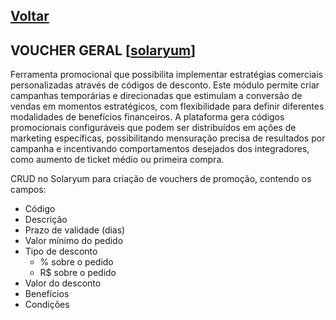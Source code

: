 [Voltar](./00_INDEX.md)
---

## VOUCHER GERAL [[solaryum](https://sandbox.solaryum.com.br/fotus-yfe/configuracoes/vouchers)]

Ferramenta promocional que possibilita implementar estratégias comerciais personalizadas através de códigos de desconto.
Este módulo permite criar campanhas temporárias e direcionadas que estimulam a conversão de vendas em momentos
estratégicos, com flexibilidade para definir diferentes modalidades de benefícios financeiros. A plataforma gera códigos
promocionais configuráveis que podem ser distribuídos em ações de marketing específicas, possibilitando mensuração
precisa de resultados por campanha e incentivando comportamentos desejados dos integradores, como aumento de ticket
médio ou primeira compra.

CRUD no Solaryum para criação de vouchers de promoção, contendo os campos:

- Código
- Descrição
- Prazo de validade (dias)
- Valor mínimo do pedido
- Tipo de desconto
    - % sobre o pedido
    - R$ sobre o pedido
- Valor do desconto
- Benefícios
- Condições
